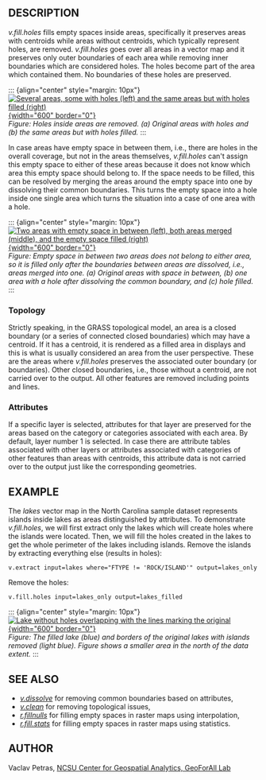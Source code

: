 ## DESCRIPTION

*v.fill.holes* fills empty spaces inside areas, specifically it
preserves areas with centroids while areas without centroids, which
typically represent holes, are removed. *v.fill.holes* goes over all
areas in a vector map and it preserves only outer boundaries of each
area while removing inner boundaries which are considered holes. The
holes become part of the area which contained them. No boundaries of
these holes are preserved.

::: {align="center" style="margin: 10px"}
[![Several areas, some with holes (left) and the same areas but with
holes filled (right)](v_fill_holes_filled.png){width="600"
border="0"}](v_fill_holes_filled.png)\
*Figure: Holes inside areas are removed. (a) Original areas with holes
and (b) the same areas but with holes filled.*
:::

In case areas have empty space in between them, i.e., there are holes in
the overall coverage, but not in the areas themselves, *v.fill.holes*
can\'t assign this empty space to either of these areas because it does
not know which area this empty space should belong to. If the space
needs to be filled, this can be resolved by merging the areas around the
empty space into one by dissolving their common boundaries. This turns
the empty space into a hole inside one single area which turns the
situation into a case of one area with a hole.

::: {align="center" style="margin: 10px"}
[![Two areas with empty space in between (left), both areas merged
(middle), and the empty space filled
(right)](v_fill_holes_filled_with_dissolve.png){width="600"
border="0"}](v_fill_holes_filled_with_dissolve.png)\
*Figure: Empty space in between two areas does not belong to either
area, so it is filled only after the boundaries between areas are
dissolved, i.e., areas merged into one. (a) Original areas with space in
between, (b) one area with a hole after dissolving the common boundary,
and (c) hole filled.*
:::

### Topology

Strictly speaking, in the GRASS topological model, an area is a closed
boundary (or a series of connected closed boundaries) which may have a
centroid. If it has a centroid, it is rendered as a filled area in
displays and this is what is usually considered an area from the user
perspective. These are the areas where *v.fill.holes* preserves the
associated outer boundary (or boundaries). Other closed boundaries,
i.e., those without a centroid, are not carried over to the output. All
other features are removed including points and lines.

### Attributes

If a specific layer is selected, attributes for that layer are preserved
for the areas based on the category or categories associated with each
area. By default, layer number 1 is selected. In case there are
attribute tables associated with other layers or attributes associated
with categories of other features than areas with centroids, this
attribute data is not carried over to the output just like the
corresponding geometries.

## EXAMPLE

The *lakes* vector map in the North Carolina sample dataset represents
islands inside lakes as areas distinguished by attributes. To
demonstrate *v.fill.holes*, we will first extract only the lakes which
will create holes where the islands were located. Then, we will fill the
holes created in the lakes to get the whole perimeter of the lakes
including islands. Remove the islands by extracting everything else
(results in holes):

```
v.extract input=lakes where="FTYPE != 'ROCK/ISLAND'" output=lakes_only
```

Remove the holes:

```
v.fill.holes input=lakes_only output=lakes_filled
```

::: {align="center" style="margin: 10px"}
[![Lake without holes overlapping with the lines marking the
original](v_fill_holes.png){width="600" border="0"}](v_fill_holes.png)\
*Figure: The filled lake (blue) and borders of the original lakes with
islands removed (light blue). Figure shows a smaller area in the north
of the data extent.*
:::

## SEE ALSO

-   *[v.dissolve](v.dissolve.html)* for removing common boundaries based
    on attributes,
-   *[v.clean](v.clean.html)* for removing topological issues,
-   *[r.fillnulls](r.fillnulls.html)* for filling empty spaces in raster
    maps using interpolation,
-   *[r.fill.stats](r.fill.stats.html)* for filling empty spaces in
    raster maps using statistics.

## AUTHOR

Vaclav Petras, [NCSU Center for Geospatial Analytics, GeoForAll
Lab](http://geospatial.ncsu.edu/)

